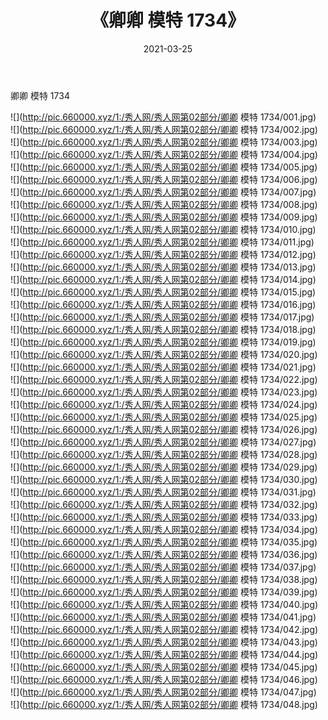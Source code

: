 ﻿---
layout: post
title:  《卿卿 模特 1734》
date:   2021-03-25
img: http://pic.660000.xyz/1:/秀人网/秀人网第02部分/卿卿 模特 1734/000.jpg
categories: [美女, 清纯, 唯美]
---

卿卿 模特 1734

  ![](http://pic.660000.xyz/1:/秀人网/秀人网第02部分/卿卿 模特 1734/001.jpg) <br> ![](http://pic.660000.xyz/1:/秀人网/秀人网第02部分/卿卿 模特 1734/002.jpg) <br> ![](http://pic.660000.xyz/1:/秀人网/秀人网第02部分/卿卿 模特 1734/003.jpg) <br> ![](http://pic.660000.xyz/1:/秀人网/秀人网第02部分/卿卿 模特 1734/004.jpg) <br> ![](http://pic.660000.xyz/1:/秀人网/秀人网第02部分/卿卿 模特 1734/005.jpg) <br> ![](http://pic.660000.xyz/1:/秀人网/秀人网第02部分/卿卿 模特 1734/006.jpg) <br> ![](http://pic.660000.xyz/1:/秀人网/秀人网第02部分/卿卿 模特 1734/007.jpg) <br> ![](http://pic.660000.xyz/1:/秀人网/秀人网第02部分/卿卿 模特 1734/008.jpg) <br> ![](http://pic.660000.xyz/1:/秀人网/秀人网第02部分/卿卿 模特 1734/009.jpg) <br> ![](http://pic.660000.xyz/1:/秀人网/秀人网第02部分/卿卿 模特 1734/010.jpg) <br> ![](http://pic.660000.xyz/1:/秀人网/秀人网第02部分/卿卿 模特 1734/011.jpg) <br> ![](http://pic.660000.xyz/1:/秀人网/秀人网第02部分/卿卿 模特 1734/012.jpg) <br> ![](http://pic.660000.xyz/1:/秀人网/秀人网第02部分/卿卿 模特 1734/013.jpg) <br> ![](http://pic.660000.xyz/1:/秀人网/秀人网第02部分/卿卿 模特 1734/014.jpg) <br> ![](http://pic.660000.xyz/1:/秀人网/秀人网第02部分/卿卿 模特 1734/015.jpg) <br> ![](http://pic.660000.xyz/1:/秀人网/秀人网第02部分/卿卿 模特 1734/016.jpg) <br> ![](http://pic.660000.xyz/1:/秀人网/秀人网第02部分/卿卿 模特 1734/017.jpg) <br> ![](http://pic.660000.xyz/1:/秀人网/秀人网第02部分/卿卿 模特 1734/018.jpg) <br> ![](http://pic.660000.xyz/1:/秀人网/秀人网第02部分/卿卿 模特 1734/019.jpg) <br> ![](http://pic.660000.xyz/1:/秀人网/秀人网第02部分/卿卿 模特 1734/020.jpg) <br> ![](http://pic.660000.xyz/1:/秀人网/秀人网第02部分/卿卿 模特 1734/021.jpg) <br> ![](http://pic.660000.xyz/1:/秀人网/秀人网第02部分/卿卿 模特 1734/022.jpg) <br> ![](http://pic.660000.xyz/1:/秀人网/秀人网第02部分/卿卿 模特 1734/023.jpg) <br> ![](http://pic.660000.xyz/1:/秀人网/秀人网第02部分/卿卿 模特 1734/024.jpg) <br> ![](http://pic.660000.xyz/1:/秀人网/秀人网第02部分/卿卿 模特 1734/025.jpg) <br> ![](http://pic.660000.xyz/1:/秀人网/秀人网第02部分/卿卿 模特 1734/026.jpg) <br> ![](http://pic.660000.xyz/1:/秀人网/秀人网第02部分/卿卿 模特 1734/027.jpg) <br> ![](http://pic.660000.xyz/1:/秀人网/秀人网第02部分/卿卿 模特 1734/028.jpg) <br> ![](http://pic.660000.xyz/1:/秀人网/秀人网第02部分/卿卿 模特 1734/029.jpg) <br> ![](http://pic.660000.xyz/1:/秀人网/秀人网第02部分/卿卿 模特 1734/030.jpg) <br> ![](http://pic.660000.xyz/1:/秀人网/秀人网第02部分/卿卿 模特 1734/031.jpg) <br> ![](http://pic.660000.xyz/1:/秀人网/秀人网第02部分/卿卿 模特 1734/032.jpg) <br> ![](http://pic.660000.xyz/1:/秀人网/秀人网第02部分/卿卿 模特 1734/033.jpg) <br> ![](http://pic.660000.xyz/1:/秀人网/秀人网第02部分/卿卿 模特 1734/034.jpg) <br> ![](http://pic.660000.xyz/1:/秀人网/秀人网第02部分/卿卿 模特 1734/035.jpg) <br> ![](http://pic.660000.xyz/1:/秀人网/秀人网第02部分/卿卿 模特 1734/036.jpg) <br> ![](http://pic.660000.xyz/1:/秀人网/秀人网第02部分/卿卿 模特 1734/037.jpg) <br> ![](http://pic.660000.xyz/1:/秀人网/秀人网第02部分/卿卿 模特 1734/038.jpg) <br> ![](http://pic.660000.xyz/1:/秀人网/秀人网第02部分/卿卿 模特 1734/039.jpg) <br> ![](http://pic.660000.xyz/1:/秀人网/秀人网第02部分/卿卿 模特 1734/040.jpg) <br> ![](http://pic.660000.xyz/1:/秀人网/秀人网第02部分/卿卿 模特 1734/041.jpg) <br> ![](http://pic.660000.xyz/1:/秀人网/秀人网第02部分/卿卿 模特 1734/042.jpg) <br> ![](http://pic.660000.xyz/1:/秀人网/秀人网第02部分/卿卿 模特 1734/043.jpg) <br> ![](http://pic.660000.xyz/1:/秀人网/秀人网第02部分/卿卿 模特 1734/044.jpg) <br> ![](http://pic.660000.xyz/1:/秀人网/秀人网第02部分/卿卿 模特 1734/045.jpg) <br> ![](http://pic.660000.xyz/1:/秀人网/秀人网第02部分/卿卿 模特 1734/046.jpg) <br> ![](http://pic.660000.xyz/1:/秀人网/秀人网第02部分/卿卿 模特 1734/047.jpg) <br> ![](http://pic.660000.xyz/1:/秀人网/秀人网第02部分/卿卿 模特 1734/048.jpg) <br>
